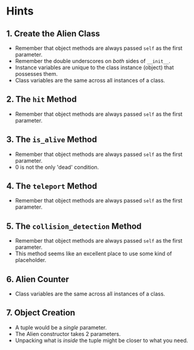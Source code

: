# Hints

## 1. Create the Alien Class

- Remember that object methods are always passed `self` as the first parameter.
- Remember the double underscores on _both_ sides of `__init__`.
- Instance variables are unique to the class instance (object) that possesses them.
- Class variables are the same across all instances of a class.

## 2. The `hit` Method

- Remember that object methods are always passed `self` as the first parameter.

## 3. The `is_alive` Method

- Remember that object methods are always passed `self` as the first parameter.
- 0 is not the only 'dead' condition.

## 4. The `teleport` Method

- Remember that object methods are always passed `self` as the first parameter.

## 5. The `collision_detection` Method

- Remember that object methods are always passed `self` as the first parameter.
- This method seems like an excellent place to use some kind of placeholder.

## 6. Alien Counter

- Class variables are the same across all instances of a class.

## 7. Object Creation

- A tuple would be a _single_ parameter.
- The Alien constructor takes 2 parameters.
- Unpacking what is _inside_ the tuple might be closer to what you need.